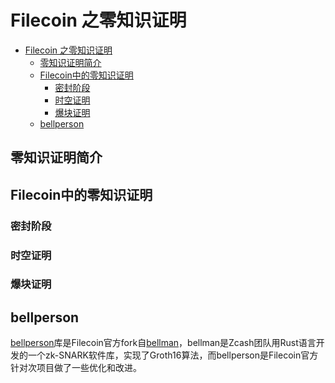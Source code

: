 # Filecoin 之零知识证明

<!-- TOC -->

- [Filecoin 之零知识证明](#filecoin-之零知识证明)
    - [零知识证明简介](#零知识证明简介)
    - [Filecoin中的零知识证明](#filecoin中的零知识证明)
        - [密封阶段](#密封阶段)
        - [时空证明](#时空证明)
        - [爆块证明](#爆块证明)
    - [bellperson](#bellperson)

<!-- /TOC -->

## 零知识证明简介

## Filecoin中的零知识证明

### 密封阶段

### 时空证明

### 爆块证明

## bellperson

  [bellperson](https://github.com/filecoin-project/bellperson)库是Filecoin官方fork自[bellman](https://github.com/zkcrypto/bellman)，bellman是Zcash团队用Rust语言开发的一个zk-SNARK软件库，实现了Groth16算法，而bellperson是Filecoin官方针对次项目做了一些优化和改进。